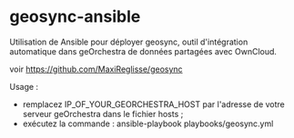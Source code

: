 # geosync-ansible

Utilisation de Ansible pour déployer geosync, outil d'intégration automatique dans geOrchestra de données partagées avec OwnCloud.

voir https://github.com/MaxiReglisse/geosync

Usage :
- remplacez IP_OF_YOUR_GEORCHESTRA_HOST par l'adresse de votre serveur geOrchestra dans le fichier hosts ;
- exécutez la commande : ansible-playbook playbooks/geosync.yml

